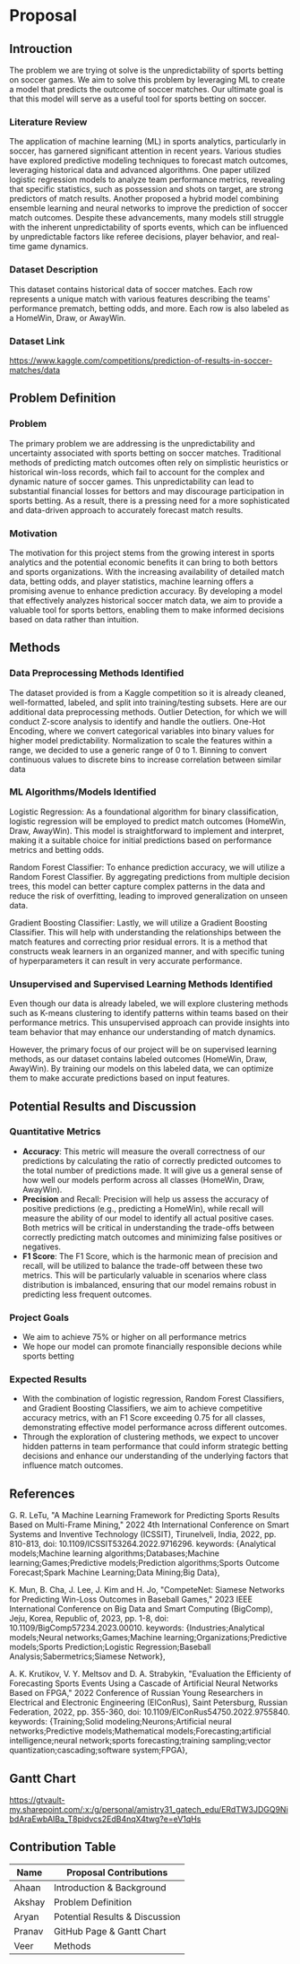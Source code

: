 # Proposal



## Introuction

The problem we are trying ot solve is the unpredictability of sports betting on soccer games. We aim to solve this problem by leveraging ML to create a model that predicts the outcome of soccer matches. Our ultimate goal is that this model will serve as a useful tool for sports betting on soccer.

### Literature Review
The application of machine learning (ML) in sports analytics, particularly in soccer, has garnered significant attention in recent years. Various studies have explored predictive modeling techniques to forecast match outcomes, leveraging historical data and advanced algorithms. One paper utilized logistic regression models to analyze team performance metrics, revealing that specific statistics, such as possession and shots on target, are strong predictors of match results. Another proposed a hybrid model combining ensemble learning and neural networks to improve the prediction of soccer match outcomes. Despite these advancements, many models still struggle with the inherent unpredictability of sports events, which can be influenced by unpredictable factors like referee decisions, player behavior, and real-time game dynamics.

### Dataset Description
This dataset contains historical data of soccer matches. Each row represents a unique match with various features describing the teams' performance prematch, betting odds, and more. Each row is also labeled as a HomeWin, Draw, or AwayWin.

### Dataset Link
https://www.kaggle.com/competitions/prediction-of-results-in-soccer-matches/data  



## Problem Definition

### Problem
The primary problem we are addressing is the unpredictability and uncertainty associated with sports betting on soccer matches. Traditional methods of predicting match outcomes often rely on simplistic heuristics or historical win-loss records, which fail to account for the complex and dynamic nature of soccer games. This unpredictability can lead to substantial financial losses for bettors and may discourage participation in sports betting. As a result, there is a pressing need for a more sophisticated and data-driven approach to accurately forecast match results.

### Motivation
The motivation for this project stems from the growing interest in sports analytics and the potential economic benefits it can bring to both bettors and sports organizations. With the increasing availability of detailed match data, betting odds, and player statistics, machine learning offers a promising avenue to enhance prediction accuracy. By developing a model that effectively analyzes historical soccer match data, we aim to provide a valuable tool for sports bettors, enabling them to make informed decisions based on data rather than intuition. 


## Methods

### Data Preprocessing Methods Identified
The dataset provided is from a Kaggle competition so it is already cleaned, well-formatted, labeled, and split into training/testing subsets. Here are our additional data preprocessing methods. Outlier Detection, for which we will conduct Z-score analysis to identify and handle the outliers. One-Hot Encoding, where we convert categorical variables into binary values for higher model predictability. Normalization to scale the features within a range, we decided to use a generic range of 0 to 1. Binning to convert continuous values to discrete bins to increase correlation between similar data

### ML Algorithms/Models Identified
Logistic Regression: As a foundational algorithm for binary classification, logistic regression will be employed to predict match outcomes (HomeWin, Draw, AwayWin). This model is straightforward to implement and interpret, making it a suitable choice for initial predictions based on performance metrics and betting odds.

Random Forest Classifier: To enhance prediction accuracy, we will utilize a Random Forest Classifier. By aggregating predictions from multiple decision trees, this model can better capture complex patterns in the data and reduce the risk of overfitting, leading to improved generalization on unseen data.

Gradient Boosting Classifier: Lastly, we will utilize a Gradient Boosting Classifier. This will help with understanding the relationships between the match features and correcting prior residual errors. It is a method that constructs weak learners in an organized manner, and with specific tuning of hyperparameters it can result in very accurate performance.

### Unsupervised and Supervised Learning Methods Identified
Even though our data is already labeled, we will explore clustering methods such as K-means clustering to identify patterns within teams based on their performance metrics. This unsupervised approach can provide insights into team behavior that may enhance our understanding of match dynamics.

However, the primary focus of our project will be on supervised learning methods, as our dataset contains labeled outcomes (HomeWin, Draw, AwayWin). By training our models on this labeled data, we can optimize them to make accurate predictions based on input features.



## Potential Results and Discussion

### Quantitative Metrics
- **Accuracy**: This metric will measure the overall correctness of our predictions by calculating the ratio of correctly predicted outcomes to the total number of predictions made. It will give us a general sense of how well our models perform across all classes (HomeWin, Draw, AwayWin).
- **Precision** and Recall: Precision will help us assess the accuracy of positive predictions (e.g., predicting a HomeWin), while recall will measure the ability of our model to identify all actual positive cases. Both metrics will be critical in understanding the trade-offs between correctly predicting match outcomes and minimizing false positives or negatives.
- **F1 Score**: The F1 Score, which is the harmonic mean of precision and recall, will be utilized to balance the trade-off between these two metrics. This will be particularly valuable in scenarios where class distribution is imbalanced, ensuring that our model remains robust in predicting less frequent outcomes.

### Project Goals
- We aim to achieve 75% or higher on all performance metrics
- We hope our model can promote financially responsible decions while sports betting

### Expected Results
- With the combination of logistic regression, Random Forest Classifiers, and Gradient Boosting Classifiers, we aim to achieve competitive accuracy metrics, with an F1 Score exceeding 0.75 for all classes, demonstrating effective model performance across different outcomes.
- Through the exploration of clustering methods, we expect to uncover hidden patterns in team performance that could inform strategic betting decisions and enhance our understanding of the underlying factors that influence match outcomes.


## References

G. R. LeTu, "A Machine Learning Framework for Predicting Sports Results Based on Multi-Frame Mining," 2022 4th International Conference on Smart Systems and Inventive Technology (ICSSIT), Tirunelveli, India, 2022, pp. 810-813, doi: 10.1109/ICSSIT53264.2022.9716296. keywords: {Analytical models;Machine learning algorithms;Databases;Machine learning;Games;Predictive models;Prediction algorithms;Sports Outcome Forecast;Spark Machine Learning;Data Mining;Big Data},

K. Mun, B. Cha, J. Lee, J. Kim and H. Jo, "CompeteNet: Siamese Networks for Predicting Win-Loss Outcomes in Baseball Games," 2023 IEEE International Conference on Big Data and Smart Computing (BigComp), Jeju, Korea, Republic of, 2023, pp. 1-8, doi: 10.1109/BigComp57234.2023.00010. keywords: {Industries;Analytical models;Neural networks;Games;Machine learning;Organizations;Predictive models;Sports Prediction;Logistic Regression;Baseball Analysis;Sabermetrics;Siamese Network},

A. K. Krutikov, V. Y. Meltsov and D. A. Strabykin, "Evaluation the Efficienty of Forecasting Sports Events Using a Cascade of Artificial Neural Networks Based on FPGA," 2022 Conference of Russian Young Researchers in Electrical and Electronic Engineering (ElConRus), Saint Petersburg, Russian Federation, 2022, pp. 355-360, doi: 10.1109/ElConRus54750.2022.9755840. keywords: {Training;Solid modeling;Neurons;Artificial neural networks;Predictive models;Mathematical models;Forecasting;artificial intelligence;neural network;sports forecasting;training sampling;vector quantization;cascading;software system;FPGA},


## Gantt Chart

https://gtvault-my.sharepoint.com/:x:/g/personal/amistry31_gatech_edu/ERdTW3JDGQ9NibdAraEwbAIBa_T8pidvcs2EdB4nqX4twg?e=eV1qHs 


## Contribution Table

| Name     | Proposal Contributions    |
|----------|---------------------------|
| Ahaan    | Introduction & Background |
| Akshay   | Problem Definition        |
| Aryan    | Potential Results & Discussion                   |
| Pranav   | GitHub Page & Gantt Chart|
| Veer     |   Methods                        |

